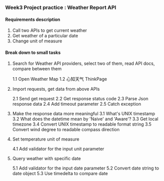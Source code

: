 ### Week3 Project practice : Weather Report API

#### Requirements description

1. Call two APIs to get current weather
2. Get weather of a particular date
3. Change unit of measure

#### Break down to small tasks

1. Search for Weather API providers, select two of them, read API docs, compare between them

   1.1 Open Weather Map
   1.2 心知天气 ThinkPage
2. Import requests, get data from above APIs

   2.1 Send get request
   2.2 Get response status code
   2.3 Parse Json response data
   2.4 Add timeout parameter
   2.5 Catch exception
   
3. Make the response data more meaningful 
   3.1 What's UNIX timestamp
   3.2 What does the datetime mean by 'Naive' and 'Aware'?
   3.3 Get local timezone
   3.4 Convert UNIX timestamp to readable format string
   3.5 Convert wind degree to readable compass direction
   
4. Set temperature unit of measure

   4.1 Add validator for the input unit parameter
5. Query weather with specific date

   5.1 Add validator for the input date parameter
   5.2 Convert date string to date object
   5.3 Use timedelta to compare date





